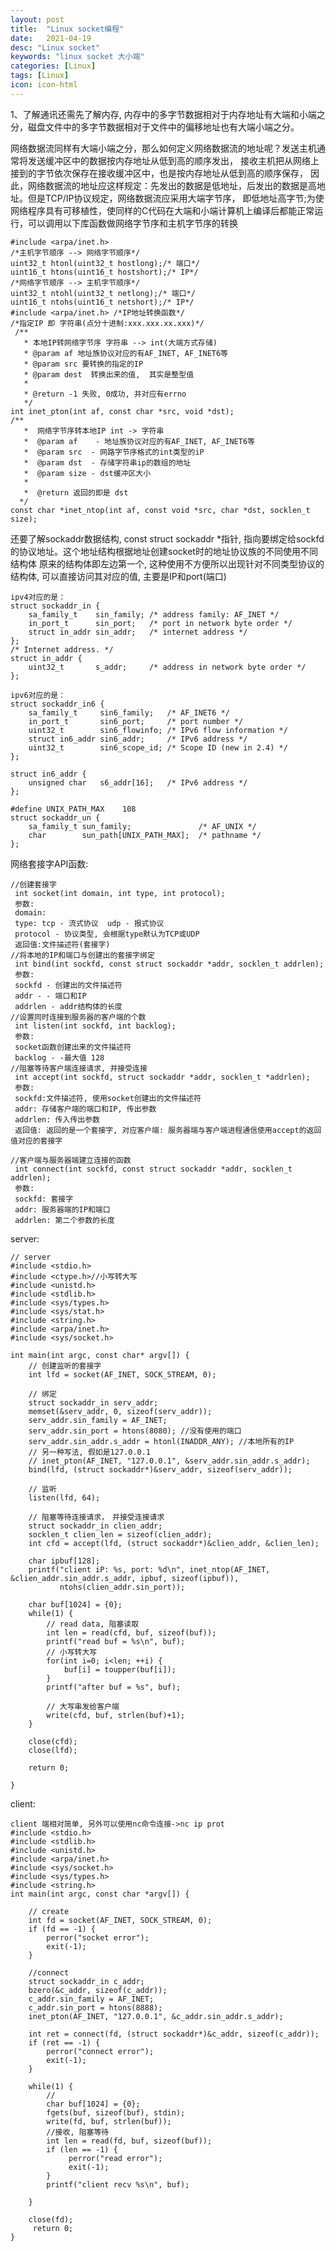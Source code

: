 ```yaml
---
layout: post
title:  "Linux socket编程"
date:   2021-04-19
desc: "Linux socket"
keywords: "linux socket 大小端"
categories: [Linux]
tags: [Linux]
icon: icon-html
---
```


1、了解通讯还需先了解内存, 内存中的多字节数据相对于内存地址有大端和小端之分，磁盘文件中的多字节数据相对于文件中的偏移地址也有大端小端之分。

网络数据流同样有大端小端之分，那么如何定义网络数据流的地址呢？发送主机通常将发送缓冲区中的数据按内存地址从低到高的顺序发出，
接收主机把从网络上接到的字节依次保存在接收缓冲区中，也是按内存地址从低到高的顺序保存，
因此，网络数据流的地址应这样规定：先发出的数据是低地址，后发出的数据是高地址。但是TCP/IP协议规定，网络数据流应采用大端字节序，
即低地址高字节;为使网络程序具有可移植性，使同样的C代码在大端和小端计算机上编译后都能正常运行，可以调用以下库函数做网络字节序和主机字节序的转换

    #include <arpa/inet.h>
    /*主机字节顺序 --> 网络字节顺序*/
    uint32_t htonl(uint32_t hostlong);/* 端口*/
    uint16_t htons(uint16_t hostshort);/* IP*/
    /*网络字节顺序 --> 主机字节顺序*/
    uint32_t ntohl(uint32_t netlong);/* 端口*/
    uint16_t ntohs(uint16_t netshort);/* IP*/
    #include <arpa/inet.h> /*IP地址转换函数*/
    /*指定IP 即 字符串(点分十进制:xxx.xxx.xx.xxx)*/
     /** 
       * 本地IP转网络字节序 字符串 --> int(大端方式存储)
       * @param af 地址族协议对应的有AF_INET, AF_INET6等
       * @param src 要转换的指定的IP
       * @param dest  转换出来的值,  其实是整型值
       * 
       * @return -1 失败, 0成功, 并对应有errno
       */
    int inet_pton(int af, const char *src, void *dst);
    /**
       *  网络字节序转本地IP int -> 字符串
       *  @param af    - 地址族协议对应的有AF_INET, AF_INET6等
       *  @param src  - 网路字节序格式的int类型的iP
       *  @param dst  - 存储字符串ip的数组的地址
       *  @param size - dst缓冲区大小
       *  
       *  @return 返回的即是 dst
      */
    const char *inet_ntop(int af, const void *src, char *dst, socklen_t size);
    
 
还要了解sockaddr数据结构, const struct sockaddr *指针, 指向要绑定给sockfd的协议地址。这个地址结构根据地址创建socket时的地址协议族的不同使用不同结构体
原来的结构体即左边第一个, 这种使用不方便所以出现针对不同类型协议的结构体, 可以直接访问其对应的值, 主要是IP和port(端口)

    ipv4对应的是：
    struct sockaddr_in {
        sa_family_t    sin_family; /* address family: AF_INET */
        in_port_t      sin_port;   /* port in network byte order */
        struct in_addr sin_addr;   /* internet address */
    };
    /* Internet address. */
    struct in_addr {
        uint32_t       s_addr;     /* address in network byte order */
    };
    
    ipv6对应的是：
    struct sockaddr_in6 { 
        sa_family_t     sin6_family;   /* AF_INET6 */ 
        in_port_t       sin6_port;     /* port number */ 
        uint32_t        sin6_flowinfo; /* IPv6 flow information */ 
        struct in6_addr sin6_addr;     /* IPv6 address */ 
        uint32_t        sin6_scope_id; /* Scope ID (new in 2.4) */ 
    };
    
    struct in6_addr { 
        unsigned char   s6_addr[16];   /* IPv6 address */ 
    };
    
    #define UNIX_PATH_MAX    108
    struct sockaddr_un { 
        sa_family_t sun_family;               /* AF_UNIX */ 
        char        sun_path[UNIX_PATH_MAX];  /* pathname */ 
    };
    
网络套接字API函数:

    //创建套接字
     int socket(int domain, int type, int protocol);
     参数:
     domain:
     type: tcp - 流式协议  udp - 报式协议
     protocol - 协议类型, 会根据type默认为TCP或UDP
     返回值:文件描述符(套接字)
    //将本地的IP和端口与创建出的套接字绑定
     int bind(int sockfd, const struct sockaddr *addr, socklen_t addrlen);
     参数:
     sockfd - 创建出的文件描述符 
     addr - - 端口和IP
     addrlen - addr结构体的长度
    //设置同时连接到服务器的客户端的个数
     int listen(int sockfd, int backlog);
     参数:
     socket函数创建出来的文件描述符
     backlog - -最大值 128
    //阻塞等待客户端连接请求, 并接受连接
     int accept(int sockfd, struct sockaddr *addr, socklen_t *addrlen);
     参数:
     sockfd:文件描述符, 使用socket创建出的文件描述符
     addr: 存储客户端的端口和IP, 传出参数
     addrlen: 传入传出参数
     返回值: 返回的是一个套接字, 对应客户端: 服务器端与客户端进程通信使用accept的返回值对应的套接字
    
    //客户端与服务器端建立连接的函数
     int connect(int sockfd, const struct sockaddr *addr, socklen_t addrlen);
     参数:
     sockfd: 套接字
     addr: 服务器端的IP和端口
     addrlen: 第二个参数的长度
     
     
server:
    
    // server 
    #include <stdio.h>
    #include <ctype.h>//小写转大写
    #include <unistd.h>
    #include <stdlib.h>
    #include <sys/types.h>
    #include <sys/stat.h>
    #include <string.h>
    #include <arpa/inet.h>
    #include <sys/socket.h>
    
    int main(int argc, const char* argv[]) {
        // 创建监听的套接字
        int lfd = socket(AF_INET, SOCK_STREAM, 0);
    
        // 绑定
        struct sockaddr_in serv_addr;
        memset(&serv_addr, 0, sizeof(serv_addr));
        serv_addr.sin_family = AF_INET;
        serv_addr.sin_port = htons(8080); //没有使用的端口
        serv_addr.sin_addr.s_addr = htonl(INADDR_ANY); //本地所有的IP
        // 另一种写法, 假如是127.0.0.1
        // inet_pton(AF_INET, "127.0.0.1", &serv_addr.sin_addr.s_addr);
        bind(lfd, (struct sockaddr*)&serv_addr, sizeof(serv_addr));
    
        // 监听
        listen(lfd, 64);
    
        // 阻塞等待连接请求，　并接受连接请求
        struct sockaddr_in clien_addr;
        socklen_t clien_len = sizeof(clien_addr);
        int cfd = accept(lfd, (struct sockaddr*)&clien_addr, &clien_len);
    
        char ipbuf[128];
        printf("client iP: %s, port: %d\n", inet_ntop(AF_INET, &clien_addr.sin_addr.s_addr, ipbuf, sizeof(ipbuf)),
               ntohs(clien_addr.sin_port));
    
        char buf[1024] = {0};
        while(1) {
            // read data, 阻塞读取
            int len = read(cfd, buf, sizeof(buf));
            printf("read buf = %s\n", buf);
            // 小写转大写
            for(int i=0; i<len; ++i) {
                buf[i] = toupper(buf[i]);
            }
            printf("after buf = %s", buf);
    
            // 大写串发给客户端
            write(cfd, buf, strlen(buf)+1);
        }
    
        close(cfd);
        close(lfd);
    
        return 0;
    
    }         

client:

    client 端相对简单, 另外可以使用nc命令连接->nc ip prot
    #include <stdio.h>
    #include <stdlib.h>
    #include <unistd.h>
    #include <arpa/inet.h>
    #include <sys/socket.h>
    #include <sys/types.h>
    #include <string.h>
    int main(int argc, const char *argv[]) {
        
        // create
        int fd = socket(AF_INET, SOCK_STREAM, 0);
        if (fd == -1) {
            perror("socket error");
            exit(-1);
        }
        
        //connect
        struct sockaddr_in c_addr;
        bzero(&c_addr, sizeof(c_addr));
        c_addr.sin_family = AF_INET;
        c_addr.sin_port = htons(8888);
        inet_pton(AF_INET, "127.0.0.1", &c_addr.sin_addr.s_addr);
        
        int ret = connect(fd, (struct sockaddr*)&c_addr, sizeof(c_addr));
        if (ret == -1) {
            perror("connect error");
            exit(-1);
        }
        
        while(1) {
            //
            char buf[1024] = {0};
            fgets(buf, sizeof(buf), stdin);
            write(fd, buf, strlen(buf));
            //接收, 阻塞等待
            int len = read(fd, buf, sizeof(buf));
            if (len == -1) {
                 perror("read error");
                 exit(-1);
            }
            printf("client recv %s\n", buf);
            
        }
        
        close(fd);
         return 0;
    }     